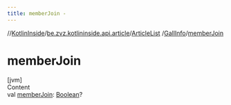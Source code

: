 ```yaml
---
title: memberJoin -
---
```

//[KotlinInside](../../../index.md)/[be.zvz.kotlininside.api.article](../../index.md)/[ArticleList](../index.md)
/[GallInfo](index.md)/[memberJoin](member-join.md)

# memberJoin

[jvm]  
Content  
val [memberJoin](member-join.md): [Boolean](https://kotlinlang.org/api/latest/jvm/stdlib/kotlin/-boolean/index.html)?  



